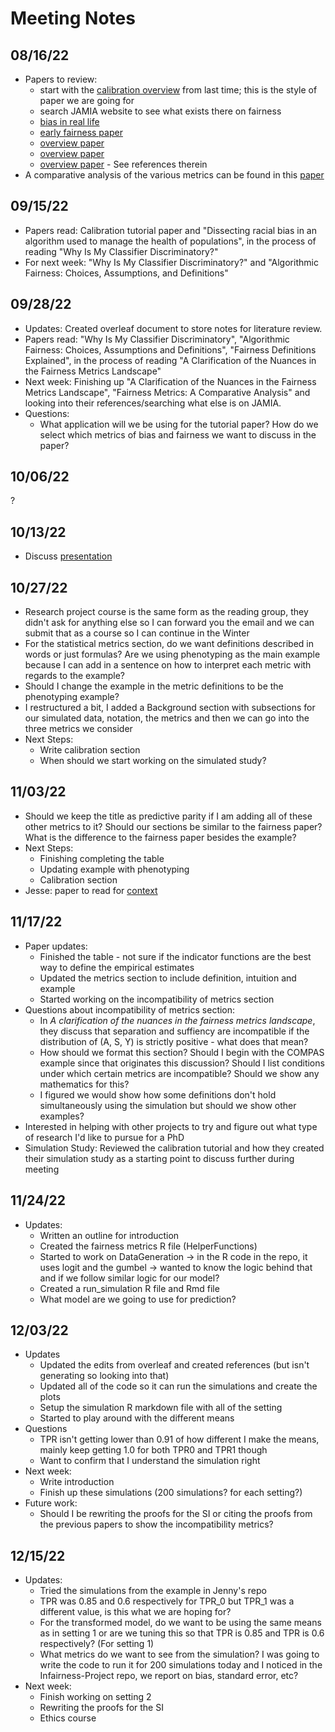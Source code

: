 # Meeting Notes

## 08/16/22

* Papers to review:
  * start with the [calibration overview](https://academic.oup.com/jamia/article/27/4/621/5762806) from last time; this is the style of paper we are going for
  * search JAMIA website to see what exists there on fairness
  * [bias in real life](https://www.science.org/doi/abs/10.1126/science.aax2342)
  * [early fairness paper](https://arxiv.org/pdf/1805.12002.pdf)
  * [overview paper](https://www.annualreviews.org/doi/pdf/10.1146/annurev-statistics-042720-125902)
  * [overview paper](https://fairware.cs.umass.edu/papers/Verma.pdf)
  * [overview paper](https://www.nature.com/articles/s41598-022-07939-1) - See references therein
* A comparative analysis of the various metrics can be found in this [paper](https://arxiv.org/pdf/2001.07864.pdf)


## 09/15/22
* Papers read: Calibration tutorial paper and "Dissecting racial bias in an algorithm used to manage the health of populations", in the process of reading "Why Is My Classifier Discriminatory?"
* For next week: "Why Is My Classifier Discriminatory?" and "Algorithmic Fairness: Choices, Assumptions, and Definitions"

## 09/28/22
* Updates: Created overleaf document to store notes for literature review. 
* Papers read: "Why Is My Classifier Discriminatory", "Algorithmic Fairness: Choices, Assumptions and Definitions", "Fairness Definitions Explained", in the process of reading "A Clarification of the Nuances in the Fairness Metrics Landscape"
* Next week: Finishing up "A Clarification of the Nuances in the Fairness Metrics Landscape", "Fairness Metrics: A Comparative Analysis" and looking into their references/searching what else is on JAMIA. 
* Questions:
    * What application will we be using for the tutorial paper? How do we select which metrics of bias and fairness we want to discuss in the paper? 

## 10/06/22
?

## 10/13/22
* Discuss [presentation](https://github.com/jlgrons/Healthcare-DataScience-Reading-Group/tree/main/Fall%202022%20Slides)

## 10/27/22
* Research project course is the same form as the reading group, they didn't ask for anything else so I can forward you the email and we can submit that as a course so I can continue in the Winter
* For the statistical metrics section, do we want definitions described in words or just formulas? Are we using phenotyping as the main example because I can add in a sentence on how to interpret each metric with regards to the example?
* Should I change the example in the metric definitions to be the phenotyping example?
* I restructured a bit, I added a Background section with subsections for our simulated data, notation, the metrics and then we can go into the three metrics we consider
* Next Steps:
    * Write calibration section
    * When should we start working on the simulated study? 
    
 ## 11/03/22
* Should we keep the title as predictive parity if I am adding all of these other metrics to it? Should our sections be similar to the fairness paper? What is the difference to the fairness paper besides the example? 
* Next Steps:
    * Finishing completing the table
    * Updating example with phenotyping 
    * Calibration section
* Jesse: paper to read for [context](https://www.sciencedirect.com/science/article/pii/S1532046420302495)

## 11/17/22
* Paper updates:
    * Finished the table - not sure if the indicator functions are the best way to define the empirical estimates
    * Updated the metrics section to include definition, intuition and example 
    * Started working on the incompatibility of metrics section
* Questions about incompatibility of metrics section:
    * In _A clarification of the nuances in the fairness metrics landscape_, they discuss that separation and suffiency are incompatible if the distribution of (A, S, Y) is strictly positive - what does that mean? 
    * How should we format this section? Should I begin with the COMPAS example since that originates this discussion? Should I list conditions under which certain metrics are incompatible? Should we show any mathematics for this? 
    * I figured we would show how some definitions don't hold simultaneously using the simulation but should we show other examples? 
* Interested in helping with other projects to try and figure out what type of research I'd like to pursue for a PhD 
* Simulation Study: Reviewed the calibration tutorial and how they created their simulation study as a starting point to discuss further during meeting

## 11/24/22
* Updates: 
    * Written an outline for introduction
    * Created the fairness metrics R file (HelperFunctions)
    * Started to work on DataGeneration → in the R code in the repo, it uses logit and the gumbel → wanted to know the logic behind that and if we follow similar logic for our model?
    * Created a run_simulation R file and Rmd file
    * What model are we going to use for prediction? 
    
## 12/03/22
* Updates
    * Updated the edits from overleaf and created references (but isn't generating so looking into that)
    * Updated all of the code so it can run the simulations and create the plots
    * Setup the simulation R markdown file with all of the setting
    * Started to play around with the different means
* Questions
    * TPR isn't getting lower than 0.91 of how different I make the means, mainly keep getting 1.0 for both TPR0 and TPR1 though
    * Want to confirm that I understand the simulation right
* Next week:
    * Write introduction
    * Finish up these simulations (200 simulations? for each setting?)
 * Future work: 
    * Should I be rewriting the proofs for the SI or citing the proofs from the previous papers to show the incompatibility metrics?

## 12/15/22
* Updates:
    * Tried the simulations from the example in Jenny's repo
    - TPR was 0.85 and 0.6 respectively for TPR_0 but TPR_1 was a different value, is this what we are hoping for?
    - For the transformed model, do we want to be using the same means as in setting 1 or are we tuning this so that TPR is 0.85 and TPR is 0.6 respectively? (For setting 1)
    - What metrics do we want to see from the simulation? I was going to write the code to run it for 200 simulations today and I noticed in the Infairness-Project repo, we report on bias, standard error, etc?
* Next week:
    * Finish working on setting 2
    * Rewriting the proofs for the SI 
    * Ethics course

